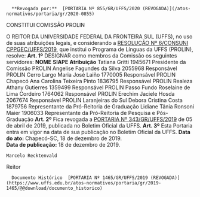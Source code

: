       **Revogada por:**  [PORTARIA Nº 855/GR/UFFS/2020 (REVOGADA)](/atos-normativos/portaria/gr/2020-0855) 

   CONSTITUI COMISSÃO PROLIN  

 O REITOR DA UNIVERSIDADE FEDERAL DA FRONTEIRA SUL (UFFS), no uso de suas atribuições legais, e considerando a [RESOLUÇÃO Nº 6/CONSUNI CPPGEC/UFFS/2019](https://www.uffs.edu.br/atos-normativos/resolucao/consunicppgec/2019-0006), que institui o Programa de Línguas da UFFS (PROLIN), resolve:   **Art. 1º**  DESIGNAR como membros da Comissão os seguintes servidores:     **NOME**   **SIAPE**   **Atribuição**     Tatiana Gritti   1945671   Presidente da Comissão PROLIN     Angelise Fagundes da Silva   2055968   Responsável PROLIN Cerro Largo     Maria José Laiño   1770005   Responsável PROLIN Chapecó     Ana Carolina Teixeira Pinto   1836795   Responsável PROLIN Realeza     Athany Gutierres   1359499   Responsável PROLIN Passo Fundo     Roselaine de Lima Cordeiro   1764062   Responsável PROLIN Erechim     Jaciele Hosda   2067674   Responsável PROLIN Laranjeiras do Sul     Debora Cristina Costa   1879756   Representante da Pró-Reitoria de Graduação     Lidiane Tânia Ronsoni Maier   1906033   Representante da Pró-Reitoria de Pesquisa e Pós-Graduação       **Art. 2º**  Fica revogada a [PORTARIA Nº 343/GR/UFFS/2019](https://www.uffs.edu.br/atos-normativos/portaria/gr/2019-0343) de 05 de abril de 2019, publicada no Boletim Oficial da UFFS.   **Art. 3º**  Esta Portaria entra em vigor na data de sua publicação no Boletim Oficial da UFFS.        **Data do ato:** Chapecó-SC, 18 de dezembro de 2019.   
 **Data de publicação:**  18 de dezembro de 2019. 

    Marcelo Recktenvald   
 Reitor 

      Documento Histórico  [PORTARIA Nº 1465/GR/UFFS/2019 (REVOGADA)](https://www.uffs.edu.br/atos-normativos/portaria/gr/2019-1465/@@download/documento_historico)     
      